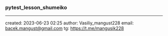 ### pytest_lesson_shumeiko

























---

created: 2023-06-23 02:25
author: Vasiliy_mangust228
email: <a href="mailto:bacek.mangust@gmail.com">bacek.mangust@gmail.com</a>
tg: https://t.me/mangusik228
